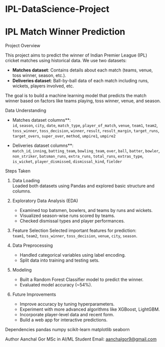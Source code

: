 # IPL-DataScience-Project

# IPL Match Winner Prediction

 Project Overview

This project aims to predict the winner of Indian Premier League (IPL) cricket matches using historical data. We use two datasets:

- **Matches dataset**: Contains details about each match (teams, venue, toss winner, season, etc.).
- **Deliveries dataset**: Ball-by-ball data of each match including runs, wickets, players involved, etc.

The goal is to build a machine learning model that predicts the match winner based on factors like teams playing, toss winner, venue, and season.



Data Understanding

- Matches dataset columns**:  
  `id`, `season`, `city`, `date`, `match_type`, `player_of_match`, `venue`, `team1`, `team2`, `toss_winner`, `toss_decision`, `winner`, `result`, `result_margin`, `target_runs`, `target_overs`, `super_over`, `method`, `umpire1`, `umpire2`

- Deliveries dataset columns**:  
  `match_id`, `inning`, `batting_team`, `bowling_team`, `over`, `ball`, `batter`, `bowler`, `non_striker`, `batsman_runs`, `extra_runs`, `total_runs`, `extras_type`, `is_wicket`, `player_dismissed`, `dismissal_kind`, `fielder`



Steps Taken

1. Data Loading  
   Loaded both datasets using Pandas and explored basic structure and columns.

2. Exploratory Data Analysis (EDA)  
   - Examined top batsmen, bowlers, and teams by runs and wickets.  
   - Visualized season-wise runs scored by teams.  
   - Checked dismissal types and player performances.

3. Feature Selection
   Selected important features for prediction:  
   `team1`, `team2`, `toss_winner`, `toss_decision`, `venue`, `city`, `season`.

4. Data Preprocessing  
   - Handled categorical variables using label encoding.  
   - Split data into training and testing sets.

5. Modeling  
   - Built a Random Forest Classifier model to predict the winner.  
   - Evaluated model accuracy (~54%).

6. Future Improvements  
   - Improve accuracy by tuning hyperparameters.  
   - Experiment with more advanced algorithms like XGBoost, LightGBM.  
   - Incorporate player-level data and recent form.  
   - Build a web app for interactive predictions.



Dependencies
pandas
numpy
scikit-learn
matplotlib
seaborn

Author
Aanchal Gor
MSc in AI/ML Student
Email: aanchalgor9@gmail.com
